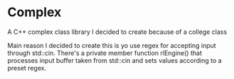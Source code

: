 # Complex
A C++ complex class library I decided to create because of a college class

Main reason I decided to create this is yo use regex for accepting input through std::cin.
There's a private member function rlEngine() that processes input buffer taken from std::cin and sets values according to a preset regex.
